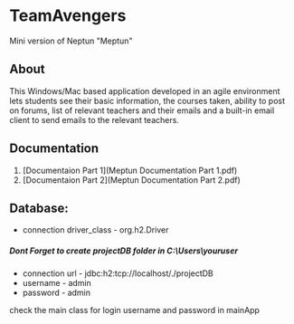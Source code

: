 # TeamAvengers
Mini version of Neptun "Meptun"

## About
This Windows/Mac based application developed in an agile environment lets students see their basic
information, the courses taken, ability to post on forums, list of relevant teachers and their emails and a
built-in email client to send emails to the relevant teachers.

## Documentation
1. [Documentaion Part 1](Meptun Documentation Part 1.pdf)
2. [Documentaion Part 2](Meptun Documentation Part 2.pdf)

## Database:
- connection driver_class - org.h2.Driver
##### Dont Forget to create projectDB folder in C:\Users\youruser
- connection url - jdbc:h2:tcp://localhost/./projectDB 
- username - admin
- password - admin


check the main class for login username and password in mainApp
